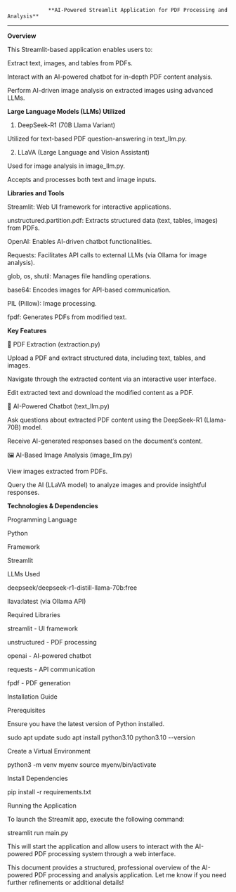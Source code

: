                  **AI-Powered Streamlit Application for PDF Processing and Analysis**
--------------------------------------------------------------------------------------------------------------------------------------------------------------------------------------------------------------------------------------------------------

**Overview**

This Streamlit-based application enables users to:

Extract text, images, and tables from PDFs.

Interact with an AI-powered chatbot for in-depth PDF content analysis.

Perform AI-driven image analysis on extracted images using advanced LLMs.

**Large Language Models (LLMs) Utilized**

1. DeepSeek-R1 (70B Llama Variant)

Utilized for text-based PDF question-answering in text_llm.py.

2. LLaVA (Large Language and Vision Assistant)

Used for image analysis in image_llm.py.

Accepts and processes both text and image inputs.

**Libraries and Tools**

Streamlit: Web UI framework for interactive applications.

unstructured.partition.pdf: Extracts structured data (text, tables, images) from PDFs.

OpenAI: Enables AI-driven chatbot functionalities.

Requests: Facilitates API calls to external LLMs (via Ollama for image analysis).

glob, os, shutil: Manages file handling operations.

base64: Encodes images for API-based communication.

PIL (Pillow): Image processing.

fpdf: Generates PDFs from modified text.

**Key Features**

📄 PDF Extraction (extraction.py)

Upload a PDF and extract structured data, including text, tables, and images.

Navigate through the extracted content via an interactive user interface.

Edit extracted text and download the modified content as a PDF.

🤖 AI-Powered Chatbot (text_llm.py)

Ask questions about extracted PDF content using the DeepSeek-R1 (Llama-70B) model.

Receive AI-generated responses based on the document’s content.

🖼️ AI-Based Image Analysis (image_llm.py)

View images extracted from PDFs.

Query the AI (LLaVA model) to analyze images and provide insightful responses.

**Technologies & Dependencies**

Programming Language

Python

Framework

Streamlit

LLMs Used

deepseek/deepseek-r1-distill-llama-70b:free

llava:latest (via Ollama API)

Required Libraries

streamlit - UI framework

unstructured - PDF processing

openai - AI-powered chatbot

requests - API communication

fpdf - PDF generation

Installation Guide

Prerequisites

Ensure you have the latest version of Python installed.

sudo apt update
sudo apt install python3.10
python3.10 --version

Create a Virtual Environment

python3 -m venv myenv
source myenv/bin/activate

Install Dependencies

pip install -r requirements.txt

Running the Application

To launch the Streamlit app, execute the following command:

streamlit run main.py

This will start the application and allow users to interact with the AI-powered PDF processing system through a web interface.

This document provides a structured, professional overview of the AI-powered PDF processing and analysis application. Let me know if you need further refinements or additional details!
